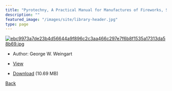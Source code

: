 ```yaml
---
title: "Pyrotechny, A Practical Manual for Manufactures of Fireworks, Signals, Flares & Pyrotechnic Displays"
description: ""
featured_image: "/images/site/library-header.jpg"
type: page
---
```


<a href="https://drive.google.com/uc?export=view&id=1mHdXAkfhsZHa-cEV-xegbeIQ2cybob_Y" target="_blank">![ebc9973a7de23b4d56644a9f896c2c3aa466c297e7f6b8f1535a17313da58b69.jpg](https://drive.google.com/uc?export=view&id=1AEORfKtBVTtn_PO3PMIJQjNlnwvttW0u)</a>
* Author: George W. Weingart
* <a href="https://drive.google.com/uc?export=view&id=1mHdXAkfhsZHa-cEV-xegbeIQ2cybob_Y" target="_blank">View</a>

* [Download](https://drive.google.com/uc?export=download&id=1mHdXAkfhsZHa-cEV-xegbeIQ2cybob_Y) (10.69 MB)

[Back](/library/)
